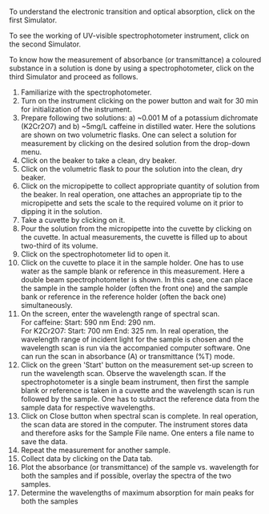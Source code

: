 To understand the electronic transition and optical absorption, click on the first Simulator.

To see the working of UV-visible spectrophotometer instrument, click on the second Simulator.

To know how the measurement of absorbance (or transmittance) a coloured substance in a solution is done by using a spectrophotometer, click on the third Simulator and proceed as follows.

1. Familiarize with the spectrophotometer.
2. Turn on the instrument clicking on the power button and wait for 30 min for initialization of the instrument.
3. Prepare following two solutions: a) ~0.001 M of a potassium dichromate (K2Cr2O7) and b) ~5mg/L caffeine in distilled water. Here the solutions are shown on two volumetric flasks. One can select a solution for measurement by clicking on the desired solution from the drop-down menu.
4. Click on the beaker to take a clean, dry beaker.
5. Click on the volumetric flask to pour the solution into the clean, dry beaker.
6. Click on the micropipette to collect appropriate quantity of solution from the beaker. In real operation, one attaches an appropriate tip to the micropipette and sets the scale to the required volume on it prior to dipping it in the solution.
7. Take a cuvette by clicking on it.
8. Pour the solution from the micropipette into the cuvette by clicking on the cuvette. In actual measurements, the cuvette is filled up to about two-third of its volume.
9. Click on the spectrophotometer lid to open it.
10. Click on the cuvette to place it in the sample holder. One has to use water as the sample blank or reference in this measurement. Here a double beam spectrophotometer is shown. In this case, one can place the sample in the sample holder (often the front one) and the sample bank or reference in the reference holder (often the back one) simultaneously.
11. On the screen, enter the wavelength range of spectral scan.  
    For caffeine: Start: 590 nm End: 290 nm.  
    For K2Cr2O7: Start: 700 nm End: 325 nm. In real operation, the wavelength range of incident light for the sample is chosen and the wavelength scan is run via the accompanied computer software. One can run the scan in absorbance (A) or transmittance (%T) mode.   
12. Click on the green 'Start' button on the measurement set-up screen to run the wavelength scan. Observe the wavelength scan. If the spectrophotometer is a single beam instrument, then first the sample blank or reference is taken in a cuvette and the wavelength scan is run followed by the sample. One has to subtract the reference data from the sample data for respective wavelengths.
13. Click on Close button when spectral scan is complete. In real operation, the scan data are stored in the computer. The instrument stores data and therefore asks for the Sample File name. One enters a file name to save the data.
14. Repeat the measurement for another sample.
15. Collect data by clicking on the Data tab.
16. Plot the absorbance (or transmittance) of the sample vs. wavelength for both the samples and if possible, overlay the spectra of the two samples.
17. Determine the wavelengths of maximum absorption for main peaks for both the samples
